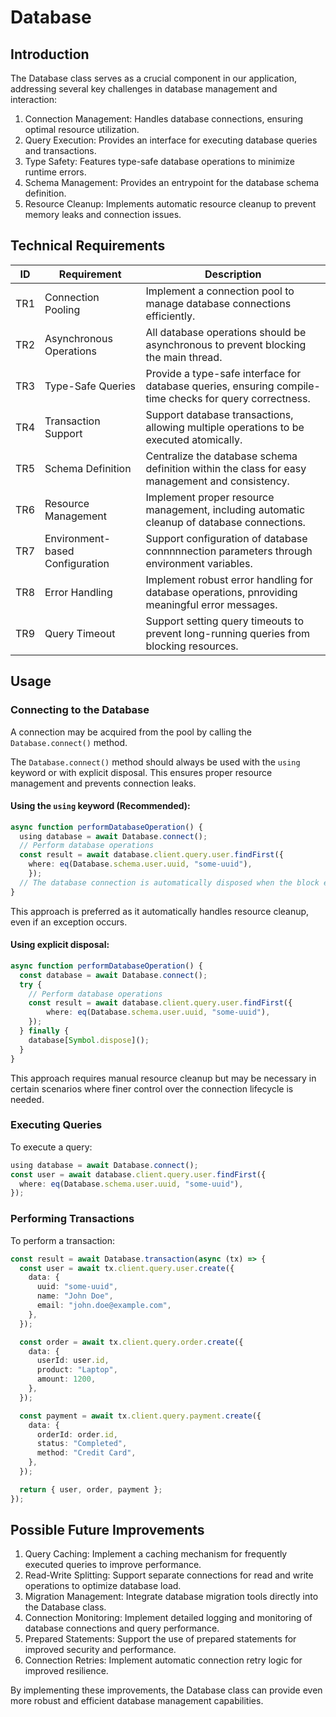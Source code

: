 # Database

## Introduction

The Database class serves as a crucial component in our application, addressing several key challenges in database management and interaction:

1. Connection Management: Handles database connections, ensuring optimal resource utilization.
2. Query Execution: Provides an interface for executing database queries and transactions.
3. Type Safety: Features type-safe database operations to minimize runtime errors.
4. Schema Management: Provides an entrypoint for the database schema definition.
5. Resource Cleanup: Implements automatic resource cleanup to prevent memory leaks and connection issues.

## Technical Requirements

| ID | Requirement | Description |
|----|-------------|-------------|
| TR1 | Connection Pooling | Implement a connection pool to manage database connections efficiently. |
| TR2 | Asynchronous Operations | All database operations should be asynchronous to prevent blocking the main thread. |
| TR3 | Type-Safe Queries | Provide a type-safe interface for database queries, ensuring compile-time checks for query correctness. |
| TR4 | Transaction Support | Support database transactions, allowing multiple operations to be executed atomically. |
| TR5 | Schema Definition | Centralize the database schema definition within the class for easy management and consistency. |
| TR6 | Resource Management | Implement proper resource management, including automatic cleanup of database connections. |
| TR7 | Environment-based Configuration | Support configuration of database connnnnection parameters through environment variables. |
| TR8 | Error Handling | Implement robust error handling for database operations, pnroviding meaningful error messages. |
| TR9 | Query Timeout | Support setting query timeouts to prevent long-running queries from blocking resources. |

## Usage

### Connecting to the Database
A connection may be acquired from the pool by calling the `Database.connect()` method.

The `Database.connect()` method should always be used with the `using` keyword or with explicit disposal. This ensures proper resource management and prevents connection leaks.

#### Using the `using` keyword (Recommended):

```typescript
async function performDatabaseOperation() {
  using database = await Database.connect();
  // Perform database operations
  const result = await database.client.query.user.findFirst({
    where: eq(Database.schema.user.uuid, "some-uuid"),
    });
  // The database connection is automatically disposed when the block exits
}
```

This approach is preferred as it automatically handles resource cleanup, even if an exception occurs.

#### Using explicit disposal:

```typescript
async function performDatabaseOperation() {
  const database = await Database.connect();
  try {
    // Perform database operations
    const result = await database.client.query.user.findFirst({
        where: eq(Database.schema.user.uuid, "some-uuid"),
    });
  } finally {
    database[Symbol.dispose]();
  }
}
```

This approach requires manual resource cleanup but may be necessary in certain scenarios where finer control over the connection lifecycle is needed.

### Executing Queries

To execute a query:

```typescript
using database = await Database.connect();
const user = await database.client.query.user.findFirst({
  where: eq(Database.schema.user.uuid, "some-uuid"),
});
```

### Performing Transactions

To perform a transaction:

```typescript
const result = await Database.transaction(async (tx) => {
  const user = await tx.client.query.user.create({
    data: {
      uuid: "some-uuid",
      name: "John Doe",
      email: "john.doe@example.com",
    },
  });

  const order = await tx.client.query.order.create({
    data: {
      userId: user.id,
      product: "Laptop",
      amount: 1200,
    },
  });

  const payment = await tx.client.query.payment.create({
    data: {
      orderId: order.id,
      status: "Completed",
      method: "Credit Card",
    },
  });

  return { user, order, payment };
});
```

## Possible Future Improvements

1. Query Caching: Implement a caching mechanism for frequently executed queries to improve performance.
2. Read-Write Splitting: Support separate connections for read and write operations to optimize database load.
3. Migration Management: Integrate database migration tools directly into the Database class.
4. Connection Monitoring: Implement detailed logging and monitoring of database connections and query performance.
5. Prepared Statements: Support the use of prepared statements for improved security and performance.
6. Connection Retries: Implement automatic connection retry logic for improved resilience.

By implementing these improvements, the Database class can provide even more robust and efficient database management capabilities.